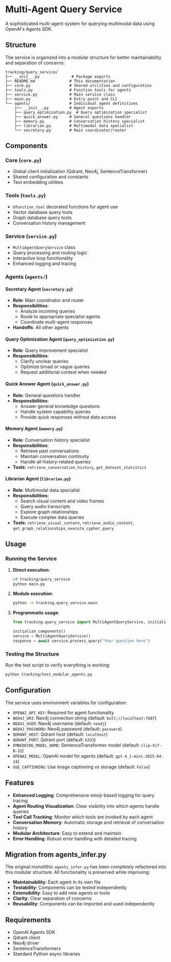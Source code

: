 # Multi-Agent Query Service

A sophisticated multi-agent system for querying multimodal data using OpenAI's Agents SDK.

## Structure

The service is organized into a modular structure for better maintainability and separation of concerns:

```
tracking/query_service/
├── __init__.py              # Package exports
├── README.md               # This documentation
├── core.py                 # Shared utilities and configuration
├── tools.py                # Function tools for agents
├── service.py              # Main service class
├── main.py                 # Entry point and CLI
└── agents/                 # Individual agent definitions
    ├── __init__.py         # Agent exports
    ├── query_optimization.py  # Query optimization specialist
    ├── quick_answer.py     # General questions handler
    ├── memory.py           # Conversation history specialist
    ├── librarian.py        # Multimodal data specialist
    └── secretary.py        # Main coordinator/router
```

## Components

### Core (`core.py`)
- Global client initialization (Qdrant, Neo4j, SentenceTransformer)
- Shared configuration and constants
- Text embedding utilities

### Tools (`tools.py`)
- `@function_tool` decorated functions for agent use
- Vector database query tools
- Graph database query tools
- Conversation history management

### Service (`service.py`)
- `MultiAgentQueryService` class
- Query processing and routing logic
- Interactive loop functionality
- Enhanced logging and tracing

### Agents (`agents/`)

#### Secretary Agent (`secretary.py`)
- **Role**: Main coordinator and router
- **Responsibilities**: 
  - Analyze incoming queries
  - Route to appropriate specialist agents
  - Coordinate multi-agent responses
- **Handoffs**: All other agents

#### Query Optimization Agent (`query_optimization.py`)
- **Role**: Query improvement specialist
- **Responsibilities**:
  - Clarify unclear queries
  - Optimize broad or vague queries
  - Request additional context when needed

#### Quick Answer Agent (`quick_answer.py`)
- **Role**: General questions handler
- **Responsibilities**:
  - Answer general knowledge questions
  - Handle system capability queries
  - Provide quick responses without data access

#### Memory Agent (`memory.py`)
- **Role**: Conversation history specialist
- **Responsibilities**:
  - Retrieve past conversations
  - Maintain conversation continuity
  - Handle all history-related queries
- **Tools**: `retrieve_conversation_history`, `get_dataset_statistics`

#### Librarian Agent (`librarian.py`)
- **Role**: Multimodal data specialist
- **Responsibilities**:
  - Search visual content and video frames
  - Query audio transcripts
  - Explore graph relationships
  - Execute complex data queries
- **Tools**: `retrieve_visual_content`, `retrieve_audio_content`, `get_graph_relationships`, `execute_cypher_query`

## Usage

### Running the Service

1. **Direct execution**:
   ```bash
   cd tracking/query_service
   python main.py
   ```

2. **Module execution**:
   ```bash
   python -m tracking.query_service.main
   ```

3. **Programmatic usage**:
   ```python
   from tracking.query_service import MultiAgentQueryService, initialize_components
   
   initialize_components()
   service = MultiAgentQueryService()
   response = await service.process_query("Your question here")
   ```

### Testing the Structure

Run the test script to verify everything is working:

```bash
python tracking/test_modular_agents.py
```

## Configuration

The service uses environment variables for configuration:

- `OPENAI_API_KEY`: Required for agent functionality
- `NEO4J_URI`: Neo4j connection string (default: `bolt://localhost:7687`)
- `NEO4J_USER`: Neo4j username (default: `neo4j`)
- `NEO4J_PASSWORD`: Neo4j password (default: `password`)
- `QDRANT_HOST`: Qdrant host (default: `localhost`)
- `QDRANT_PORT`: Qdrant port (default: `6333`)
- `EMBEDDING_MODEL_NAME`: SentenceTransformer model (default: `clip-ViT-B-32`)
- `OPENAI_MODEL`: OpenAI model for agents (default: `gpt-4_1-mini-2025-04-14`)
- `USE_CAPTIONING`: Use image captioning vs storage (default: `False`)

## Features

- **Enhanced Logging**: Comprehensive emoji-based logging for query tracing
- **Agent Routing Visualization**: Clear visibility into which agents handle queries
- **Tool Call Tracking**: Monitor which tools are invoked by each agent
- **Conversation Memory**: Automatic storage and retrieval of conversation history
- **Modular Architecture**: Easy to extend and maintain
- **Error Handling**: Robust error handling with detailed tracing

## Migration from agents_infer.py

The original monolithic `agents_infer.py` has been completely refactored into this modular structure. All functionality is preserved while improving:

- **Maintainability**: Each agent in its own file
- **Testability**: Components can be tested independently  
- **Extensibility**: Easy to add new agents or tools
- **Clarity**: Clear separation of concerns
- **Reusability**: Components can be imported and used independently

## Requirements

- OpenAI Agents SDK
- Qdrant client
- Neo4j driver
- SentenceTransformers
- Standard Python async libraries 